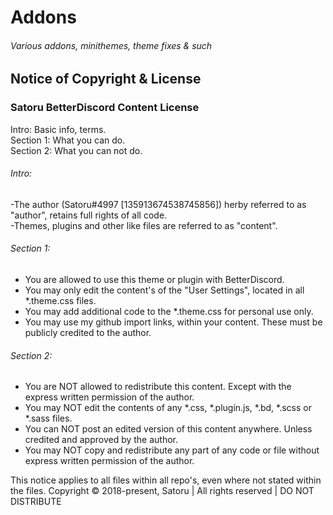 # Addons
###### Various addons, minithemes, theme fixes & such

## Notice of Copyright & License
### Satoru BetterDiscord Content License

Intro: Basic info, terms.<br />
Section 1: What you can do.<br />
Section 2: What you can not do.<br />

###### Intro:
-The author (Satoru#4997 [135913674538745856]) herby referred to as "author", retains full rights of all code.<br />
-Themes, plugins and other like files are referred to as "content".

###### Section 1:
* You are allowed to use this theme or plugin with BetterDiscord.
* You may only edit the content's of the "User Settings", located in all *.theme.css files.
* You may add additional code to the *.theme.css for personal use only.
* You may use my github import links, within your content. These must be publicly credited to the author. 

###### Section 2:
* You are NOT allowed to redistribute this content. Except with the express written permission of the author.
* You may NOT edit the contents of any *.css, *.plugin.js, *.bd, *.scss or *.sass files.
* You can NOT post an edited version of this content anywhere. Unless credited and approved by the author.
* You may NOT copy and redistribute any part of any code or file without express written permission of the author. 

This notice applies to all files within all repo's, even where not stated within the files.
Copyright © 2018-present, Satoru | All rights reserved | DO NOT DISTRIBUTE